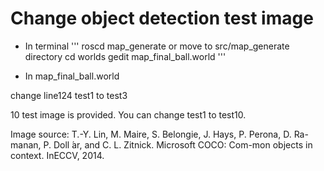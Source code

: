 # Change object detection test image

- In terminal
'''
roscd map_generate or move to src/map_generate directory
cd worlds
gedit map_final_ball.world
'''

- In map_final_ball.world

change line124
<name>test1</name> 
to
<name>test3</name>

10 test image is provided. You can change test1 to test10.

Image source:
T.-Y. Lin, M. Maire, S. Belongie, J. Hays, P. Perona, D. Ra-manan, P. Doll ́ar, and C. L. Zitnick. Microsoft COCO: Com-mon objects in context. InECCV, 2014.
